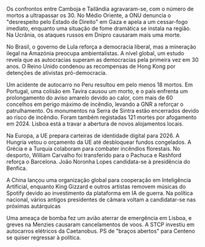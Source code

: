 Os confrontos entre Camboja e Tailândia agravaram-se, com o número de mortos a ultrapassar os 30. No Médio Oriente, a ONU denuncia o "desrespeito pelo Estado de Direito" em Gaza e apela a um cessar-fogo imediato, enquanto uma situação de fome dramática se instala na região. Na Ucrânia, os ataques russos em Dnipro causaram mais uma morte.

No Brasil, o governo de Lula reforça a democracia liberal, mas a mineração ilegal na Amazónia preocupa ambientalistas. A nível global, um estudo revela que as autocracias superam as democracias pela primeira vez em 30 anos. O Reino Unido condenou as recompensas de Hong Kong por detenções de ativistas pró-democracia.

Um acidente de autocarro no Peru resultou em pelo menos 18 mortos. Em Portugal, uma colisão em Tavira causou um morto, e o país enfrenta um prolongamento do aviso amarelo devido ao calor, com mais de 60 concelhos em perigo máximo de incêndio, levando a GNR a reforçar o patrulhamento. Os monumentos na Serra de Sintra estão encerrados devido ao risco de incêndio. Foram também registadas 121 mortes por afogamento em 2024. Lisboa está a travar a abertura de novos alojamentos locais.

Na Europa, a UE prepara carteiras de identidade digital para 2026. A Hungria vetou o orçamento da UE até desbloquear fundos congelados. A Grécia e a Turquia colaboram para combater incêndios florestais. No desporto, William Carvalho foi transferido para o Pachuca e Rashford reforça o Barcelona. João Noronha Lopes candidata-se à presidência do Benfica.

A China lançou uma organização global para cooperação em Inteligência Artificial, enquanto King Gizzard e outros artistas removem músicas do Spotify devido ao investimento da plataforma em IA de guerra. Na política nacional, vários antigos presidentes de câmara voltam a candidatar-se nas próximas autárquicas

Uma ameaça de bomba fez um avião aterrar de emergência em Lisboa, e greves na Menzies causaram cancelamentos de voos. A STCP investiu em autocarros elétricos da Caetanobus. PS de "braços abertos" para Centeno se quiser regressar à política.
